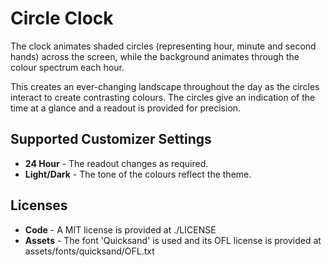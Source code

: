 # Circle Clock

The clock animates shaded circles (representing hour, minute and second hands) across the screen, while the background animates through the colour spectrum each hour.

This creates an ever-changing landscape throughout the day as the circles interact to create contrasting colours. The circles give an indication of the time at a glance and a readout is provided for precision.

## Supported Customizer Settings

* **24 Hour** - The readout changes as required.
* **Light/Dark** - The tone of the colours reflect the theme.

## Licenses

* **Code** - A MIT license is provided at ./LICENSE
* **Assets** - The font 'Quicksand' is used and its OFL license is provided at assets/fonts/quicksand/OFL.txt
